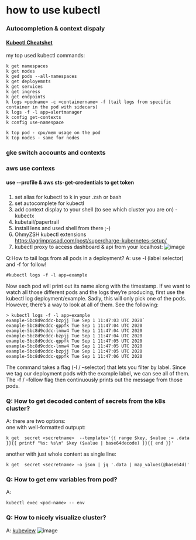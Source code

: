 # how to use kubectl 

### Autocompletion & context dispaly
#### [Kubectl Cheatshet](https://kubernetes.io/ru/docs/reference/kubectl/cheatsheet/)

my top used kubectl commands:
```
k get namespaces
k get nodes
k ged pods --all-namespaces
k get deployemnts
k get services
k get ingress
k get endpoints
k logs <podname> -c <containername> -f (tail logs from specific container in the pod with sidecars)
k logs -f -l app=alertmanager
k config get-contexts
k config use-namespace

k top pod - cpu/mem usage on the pod
k top nodes - same for nodes
```


### gke switch accounts and contexts

### aws use contexs
#### use --profile & aws sts-get-credentials to get token

### 
1. set alias for kubectl to k in your .zsh or bash
2. set autocomplete for kubectl
3. add context display to your shell (to see which cluster you are on) - kubectx
4. kubetail/papertrail
5. install lens and used shell from there ;-)
6. OhmyZSH kubectl extensions https://agrimprasad.com/post/supercharge-kubernetes-setup/
7. kubectl proxy to access dashboard & api from your localhost:
![image](https://user-images.githubusercontent.com/17558124/183903966-b01e5d77-f91f-4a1f-91d8-68da762af35b.png)



Q:How to tail logs from all pods in a deployment?
A: use -l (label selector)  and -f for follow!

```
#kubectl logs -f -l app=example
```
Now each pod will print out its name along with the timestamp. If we want to watch all those different pods and the logs they’re producing, first use the kubectl log deployment/example. Sadly, this will only pick one of the pods. However, there’s a way to look at all of them. See the following:
```
> kubectl logs -f -l app=example
example-5bc8d9cddc-bzpjj Tue Sep 1 11:47:03 UTC 2020`
example-5bc8d9cddc-qppfk Tue Sep 1 11:47:04 UTC 2020
example-5bc8d9cddc-lnmw4 Tue Sep 1 11:47:04 UTC 2020
example-5bc8d9cddc-bzpjj Tue Sep 1 11:47:04 UTC 2020
example-5bc8d9cddc-qppfk Tue Sep 1 11:47:05 UTC 2020
example-5bc8d9cddc-lnmw4 Tue Sep 1 11:47:05 UTC 2020
example-5bc8d9cddc-bzpjj Tue Sep 1 11:47:05 UTC 2020
example-5bc8d9cddc-qppfk Tue Sep 1 11:47:06 UTC 2020
```
The command takes a flag (-l / –selector) that lets you filter by label. Since we tag our deployment pods with the example label, we can see all of them. The -f / –follow flag then continuously prints out the message from those pods.

### Q: How to get decoded content of secrets from the k8s cluster?
A: there are two options:  
one with well-formatted outpupt:
```
k get  secret <secretname>  --template='{{ range $key, $value := .data }}{{ printf "%s: %s\n" $key ($value | base64decode) }}{{ end }}'
```
another with just whole content as single line:
```
k get  secret <secretname> -o json | jq '.data | map_values(@base64d)'                                                                

```
### Q: How to get env variables from pod?
A: 
```
kubectl exec <pod-name> -- env

```
### Q: How to nicely visualize cluster?
A: [kubeview](https://github.com/benc-uk/kubeview)
![image](https://user-images.githubusercontent.com/17558124/188221148-8f20ab39-7fe6-4243-ac57-e84ecc45d756.png)

